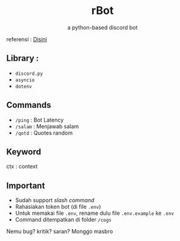 <h1 align="center"> rBot </h1>
<p align="center">a python-based discord bot</p>

referensi : <a href="https://www.youtube.com/playlist?list=PLwqYQaS6jxfk_NCetUOyNRDGAf9_kU90n"> Disini</a>
## Library :
- `discord.py`
- `asyncio`
- `dotenv`

## Commands
- `/ping` : Bot Latency
- `/salam` : Menjawab salam
- `/qotd` : Quotes random

## Keyword
ctx : context

## Important
- Sudah support _slash command_
- Rahasiakan token bot (di file `.env`)
- Untuk memakai file `.env`, rename dulu file `.env.example` ke `.env`
- Command ditempatkan di folder `/cogs`

Nemu bug? kritik? saran? Monggo masbro